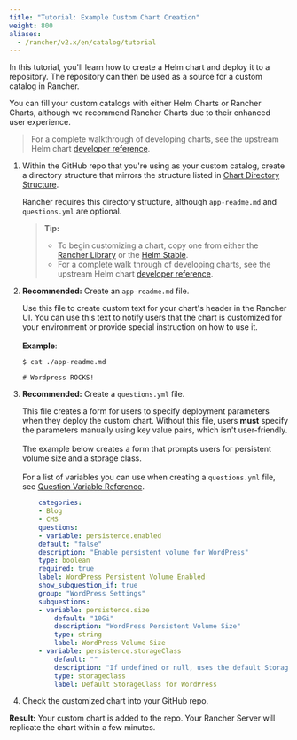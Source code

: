 ```yaml
---
title: "Tutorial: Example Custom Chart Creation"
weight: 800
aliases:
  - /rancher/v2.x/en/catalog/tutorial
---
```


In this tutorial, you'll learn how to create a Helm chart and deploy it to a  repository. The repository can then be used as a source for a custom catalog in Rancher.

You can fill your custom catalogs with either Helm Charts or Rancher Charts, although we recommend Rancher Charts due to their enhanced user experience.

> For a complete walkthrough of developing charts, see the upstream Helm chart [developer reference](https://helm.sh/docs/chart_template_guide/).

1. Within the GitHub repo that you're using as your custom catalog, create a directory structure that mirrors the structure listed in [Chart Directory Structure]({{<baseurl>}}/rancher/v2.x/en/helm-charts/legacy-catalogs/adding-catalogs/#chart-directory-structure).

    Rancher requires this directory structure, although `app-readme.md` and `questions.yml` are optional.

    >**Tip:**
    >
    >- To begin customizing a chart, copy one from either the [Rancher Library](https://github.com/rancher/charts) or the [Helm Stable](https://github.com/kubernetes/charts/tree/master/stable).
    >- For a complete walk through of developing charts, see the upstream Helm chart [developer reference](https://docs.helm.sh/developing_charts/).

2. **Recommended:** Create an `app-readme.md` file.

    Use this file to create custom text for your chart's header in the Rancher UI. You can use this text to notify users that the chart is customized for your environment or provide special instruction on how to use it.
    <br/>
    <br/>
    **Example**:

    ```
    $ cat ./app-readme.md

    # Wordpress ROCKS!
    ```

3. **Recommended:** Create a `questions.yml` file.

    This file creates a form for users to specify deployment parameters when they deploy the custom chart. Without this file, users **must** specify the parameters manually using key value pairs, which isn't user-friendly.
    <br/>
    <br/>
    The example below creates a form that prompts users for persistent volume size and a storage class.
    <br/>
    <br/>
    For a list of variables you can use when creating a `questions.yml` file, see [Question Variable Reference]({{<baseurl>}}/rancher/v2.x/en/catalog/creating-apps/#question-variable-reference).

    ```yaml
        categories:
        - Blog
        - CMS
        questions:
        - variable: persistence.enabled
        default: "false"
        description: "Enable persistent volume for WordPress"
        type: boolean
        required: true
        label: WordPress Persistent Volume Enabled
        show_subquestion_if: true
        group: "WordPress Settings"
        subquestions:
        - variable: persistence.size
            default: "10Gi"
            description: "WordPress Persistent Volume Size"
            type: string
            label: WordPress Volume Size
        - variable: persistence.storageClass
            default: ""
            description: "If undefined or null, uses the default StorageClass. Default to null"
            type: storageclass
            label: Default StorageClass for WordPress
    ```

4. Check the customized chart into your GitHub repo.

**Result:** Your custom chart is added to the repo. Your Rancher Server will replicate the chart within a few minutes.
